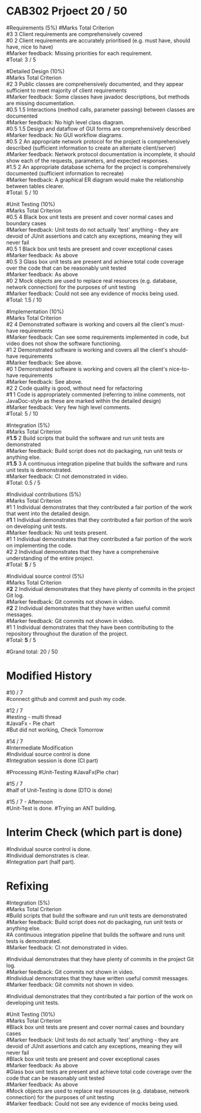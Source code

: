 # CAB302 Prjoect 20 / 50 

#Requirements (5%)
#Marks	Total	Criterion<br/>
#3	3	Client requirements are comprehensively covered<br/>
#0	2	Client requirements are accurately prioritised (e.g. must have, should have, nice to have)<br/>
#Marker feedback: Missing priorities for each requirement.<br/>
#Total:	3 / 5<br/>

#Detailed Design (10%)<br/>
#Marks	Total	Criterion<br/>
#2	3	Public classes are comprehensively documented, and they appear sufficient to meet majority of client requirements<br/>
#Marker feedback: Some classes have javadoc descriptions, but methods are missing documentation.<br/>
#0.5	1.5	Interactions (method calls, parameter passing) between classes are documented<br/>
#Marker feedback: No high level class diagram.<br/>
#0.5	1.5	Design and dataflow of GUI forms are comprehensively described<br/>
#Marker feedback: No GUI workflow diagrams.<br/>
#0.5	2	An appropriate network protocol for the project is comprehensively described (sufficient information to create an alternate client/server)<br/>
#Marker feedback: Network protocol documentation is incomplete, it should show each of the requests, parameters, and expected responses.<br/>
#1.5	2	An appropriate database schema for the project is comprehensively documented (sufficient information to recreate)<br/>
#Marker feedback: A graphical ER diagram would make the relationship between tables clearer.<br/>
#Total:	5 / 10<br/>

#Unit Testing (10%)<br/>
#Marks	Total	Criterion<br/>
#0.5	4	Black box unit tests are present and cover normal cases and boundary cases<br/>
#Marker feedback: Unit tests do not actually 'test' anything - they are devoid of JUnit assertions and catch any exceptions, meaning they will never fail<br/>
#0.5	1	Black box unit tests are present and cover exceptional cases<br/>
#Marker feedback: As above<br/>
#0.5	3	Glass box unit tests are present and achieve total code coverage over the code that can be reasonably unit tested<br/>
#Marker feedback: As above<br/>
#0	2	Mock objects are used to replace real resources (e.g. database, network connection) for the purposes of unit testing<br/>
#Marker feedback: Could not see any evidence of mocks being used.<br/>
#Total:	1.5 / 10<br/>

#Implementation (10%)<br/>
#Marks	Total	Criterion<br/>
#2	4	Demonstrated software is working and covers all the client's must-have requirements<br/>
#Marker feedback: Can see some requirements implemented in code, but video does not show the software functioning.<br/>
#1	2	Demonstrated software is working and covers all the client's should-have requirements<br/>
#Marker feedback: See above.<br/>
#0	1	Demonstrated software is working and covers all the client's nice-to-have requirements<br/>
#Marker feedback: See above.<br/>
#2	2	Code quality is good, without need for refactoring<br/>
#**1**	1	Code is appropriately commented (referring to inline comments, not JavaDoc-style as these are marked within the detailed design)<br/>
#Marker feedback: Very few high level comments.<br/>
#Total:	5 / 10<br/>

#Integration (5%)<br/>
#Marks	Total	Criterion<br/>
#**1.5**	2	Build scripts that build the software and run unit tests are demonstrated<br/>
#Marker feedback: Build script does not do packaging, run unit tests or anything else.<br/>
#**1.5**	3	A continuous integration pipeline that builds the software and runs unit tests is demonstrated.<br/>
#Marker feedback: CI not demonstrated in video.<br/>
#Total:	0.5 / 5<br/>

#Individual contributions (5%)<br/>
#Marks	Total	Criterion<br/>
#1	1	Individual demonstrates that they contributed a fair portion of the work that went into the detailed design.<br/>
#**1**	1	Individual demonstrates that they contributed a fair portion of the work on developing unit tests.<br/>
#Marker feedback: No unit tests present.<br/>
#1	1	Individual demonstrates that they contributed a fair portion of the work on implementing the code.<br/>
#2	2	Individual demonstrates that they have a comprehensive understanding of the entire project.<br/>
#Total:	**5** / 5<br/>

#Individual source control (5%)<br/>
#Marks	Total	Criterion<br/>
#**2**	2	Individual demonstrates that they have plenty of commits in the project Git log.<br/>
#Marker feedback: Git commits not shown in video.<br/>
#**2**	2	Individual demonstrates that they have written useful commit messages.<br/>
#Marker feedback: Git commits not shown in video.<br/>
#1	1	Individual demonstrates that they have been contributing to the repository throughout the duration of the project.<br/>
#Total:	**5** / 5<br/>

#Grand total: 20 / 50


# Modified History</br>
#10 / 7 </br>
#connect github and commit and push my code. </br>
 
#12 / 7 </br> 
#testing - multi thread </br> 
#JavaFx - Pie chart </br>
#But did not working, Check Tomorrow </br> 

#14 / 7 </br>
#Intermediate Modification </br>
#Individual source control is done </br>
#Integration session is done (CI part) </br>

#Processing 
#Unit-Testing 
#JavaFx(Pie char)

#15 / 7 </br>
#half of Unit-Testing is done (DTO is done)

#15 / 7 - Afternoon </br> 
#Unit-Test is done.
#Trying an ANT building. 

# Interim Check (which part is done)

#Individual source control is done.</br> 
#Individual demonstrates is clear.</br>
#Integration part (half part).</br>

# Refixing

#Integration (5%)</br>
#Marks Total Criterion </br>
#Build scripts that build the software and run unit tests are demonstrated </br>
#Marker feedback: Build script does not do packaging, run unit tests or anything else. </br>
#A continuous integration pipeline that builds the software and runs unit tests is demonstrated. </br>
#Marker feedback: CI not demonstrated in video. </br>

#Individual demonstrates that they have plenty of commits in the project Git log.<br/>
#Marker feedback: Git commits not shown in video.<br/>
#Individual demonstrates that they have written useful commit messages.<br/>
#Marker feedback: Git commits not shown in video.<br/>

#Individual demonstrates that they contributed a fair portion of the work on developing unit tests.<br/>

#Unit Testing (10%)<br/>
#Marks	Total	Criterion<br/>
#Black box unit tests are present and cover normal cases and boundary cases<br/>
#Marker feedback: Unit tests do not actually 'test' anything - they are devoid of JUnit assertions and catch any exceptions, meaning they will never fail<br/>
#Black box unit tests are present and cover exceptional cases<br/>
#Marker feedback: As above<br/>
#Glass box unit tests are present and achieve total code coverage over the code that can be reasonably unit tested<br/>
#Marker feedback: As above<br/>
#Mock objects are used to replace real resources (e.g. database, network connection) for the purposes of unit testing<br/>
#Marker feedback: Could not see any evidence of mocks being used.<br/>

